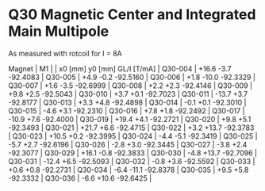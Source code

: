 Q30 Magnetic Center and Integrated Main Multipole
=================================================

As measured with rotcoil for I =   8A

Magnet  |             M1               |
        | x0 [mm]  y0 [mm] GL/I [T/mA] |
Q30-004 |   +16.6     -3.7   -92.4083  |
Q30-005 |    +4.9     -0.2   -92.5160  |
Q30-006 |    +1.8    -10.0   -92.3329  |
Q30-007 |    +1.6     -3.5   -92.6999  |
Q30-008 |    +2.2     +2.3   -92.4146  |
Q30-009 |    +9.8     +2.5   -92.5043  |
Q30-010 |    +3.7     +0.1   -92.7023  |
Q30-011 |   -13.7     +3.7   -92.8177  |
Q30-013 |    +3.3     +4.8   -92.4898  |
Q30-014 |    -0.1     +0.1   -92.3010  |
Q30-015 |    -4.6     +3.1   -92.2310  |
Q30-016 |    +7.8     +1.8   -92.2492  |
Q30-017 |   -10.9     +7.6   -92.4000  |
Q30-019 |   +19.4     +4.1   -92.2721  |
Q30-020 |    +9.8     +5.1   -92.3493  |
Q30-021 |   +21.7     +6.6   -92.4715  |
Q30-022 |    +3.2    +13.7   -92.3783  |
Q30-023 |   +10.5     +0.2   -92.3995  |
Q30-024 |    -4.4     -5.1   -92.3419  |
Q30-025 |    -5.7     +2.7   -92.6196  |
Q30-026 |    -2.8     +3.0   -92.3445  |
Q30-027 |    -3.8     +2.4   -92.3077  |
Q30-029 |   +16.1     -0.8   -92.3833  |
Q30-030 |    -4.8    +13.7   -92.7096  |
Q30-031 |   -12.4     +6.5   -92.5093  |
Q30-032 |    -0.8     +3.6   -92.5592  |
Q30-033 |    +0.6     +0.8   -92.2731  |
Q30-034 |    -6.4    -11.1   -92.8378  |
Q30-035 |    +9.5     +5.8   -92.3332  |
Q30-036 |    -6.6    +10.6   -92.6425  |
